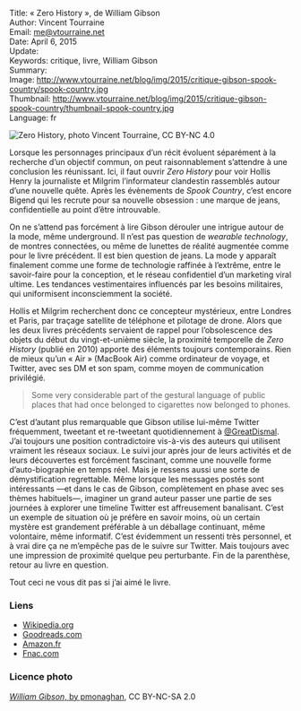 Title:     « Zero History », de William Gibson  
Author:    Vincent Tourraine  
Email:     me@vtourraine.net  
Date:      April 6, 2015  
Update:    
Keywords:  critique, livre, William Gibson  
Summary:   
Image:     http://www.vtourraine.net/blog/img/2015/critique-gibson-spook-country/spook-country.jpg  
Thumbnail: http://www.vtourraine.net/blog/img/2015/critique-gibson-spook-country/thumbnail-spook-country.jpg  
Language:  fr  

![_Zero History_, photo Vincent Tourraine, CC BY-NC 4.0][Cover]

Lorsque les personnages principaux d’un récit évoluent séparément à la recherche d’un objectif commun, on peut raisonnablement s’attendre à une conclusion les réunissant. Ici, il faut ouvrir _Zero History_ pour voir Hollis Henry la journaliste et Milgrim l’informateur clandestin rassemblés autour d’une nouvelle quête. Après les évènements de _Spook Country_, c’est encore Bigend qui les recrute pour sa nouvelle obsession : une marque de jeans, confidentielle au point d’être introuvable.

On ne s’attend pas forcément à lire Gibson dérouler une intrigue autour de la mode, même underground. Il n’est pas question de _wearable technology_, de montres connectées, ou même de lunettes de réalité augmentée comme pour le livre précédent. Il est bien question de jeans. La mode y apparaît finalement comme une forme de technologie raffinée à l’extrême, entre le savoir-faire pour la conception, et le réseau confidentiel d’un marketing viral ultime. Les tendances vestimentaires influencés par les besoins militaires, qui uniformisent inconsciemment la société.

Hollis et Milgrim recherchent donc ce concepteur mystérieux, entre Londres et Paris, par traçage satellite de téléphone et pilotage de drone. Alors que les deux livres précédents servaient de rappel pour l’obsolescence des objets du début du vingt-et-unième siècle, la proximité temporelle de _Zero History_ (publié en 2010) apporte des éléments toujours contemporains. Rien de mieux qu’un « Air » (MacBook Air) comme ordinateur de voyage, et Twitter, avec ses DM et son spam, comme moyen de communication privilégié. 

> Some very considerable part of the gestural language of public places that had once belonged to cigarettes now belonged to phones.

C’est d’autant plus remarquable que Gibson utilise lui-même Twitter fréquemment, tweetant et re-tweetant quotidiennement à [@GreatDismal](http://www.twitter.com/GreatDismal). J’ai toujours une position contradictoire vis-à-vis des auteurs qui utilisent vraiment les réseaux sociaux. Le suivi jour après jour de leurs activités et de leurs découvertes est forcément fascinant, comme une nouvelle forme d’auto-biographie en temps réel. Mais je ressens aussi une sorte de démystification regrettable. Même lorsque les messages postés sont intéressants —et dans le cas de Gibson, complètement en phase avec ses thèmes habituels—, imaginer un grand auteur passer une partie de ses journées à explorer une timeline Twitter est affreusement banalisant. C’est un exemple de situation où je préfère en savoir moins, où un certain mystère est grandement préférable à un déballage continuant, même volontaire, même informatif. C’est évidemment un ressenti très personnel, et à vrai dire ça ne m’empêche pas de le suivre sur Twitter. Mais toujours avec une impression de proximité quelque peu perturbante. Fin de la parenthèse, retour au livre en question.

Tout ceci ne vous dit pas si j’ai aimé le livre.


### Liens

- [Wikipedia.org](http://en.wikipedia.org/wiki/Zero_History)
- [Goodreads.com](https://www.goodreads.com/book/show/7745031-zero-history)
- [Amazon.fr](http://www.amazon.fr/dp/0425259455)
- [Fnac.com](http://livre.fnac.com/a3460621/William-Gibson-Zero-history)


### Licence photo

[_William Gibson_, by pmonaghan](https://www.flickr.com/photos/pkmonaghan/6261789506), CC BY-NC-SA 2.0


[Cover]:  http://www.vtourraine.net/blog/img/2015/critique-gibson-spook-country/spook-country.jpg  
[Gibson]: http://www.vtourraine.net/blog/img/2015/critique-gibson-spook-country/william-gibson-by-pmonaghan.jpg

[Pattern Recognition]: http://www.vtourraine.net/blog/2015/critique-gibson-pattern-recognition  